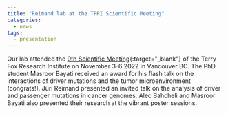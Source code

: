 ```yaml
---
title: "Reimand lab at the TFRI Scientific Meeting"
categories:
  - news
tags:
  - presentation
---
```


Our lab attended the [9th Scientific Meeting][TFRI_link]{:target="_blank"} of the Terry Fox Research Institute on November 3-6 2022 in Vancouver BC. The PhD student Masroor Bayati received an award for his flash talk on the interactions of driver mutations and the tumor microenvironment (congrats!). Jüri Reimand presented an invited talk on the analysis of driver and passenger mutations in cancer genomes. Alec Bahcheli and Masroor Bayati also presented their research at the vibrant poster sessions. 


[TFRI_link]: https://www.tfri.ca/9th-tfri-scientific-meeting

